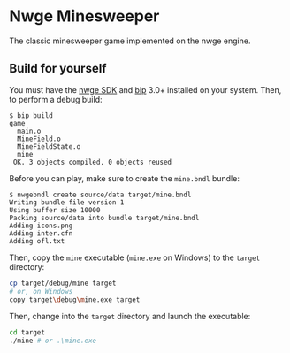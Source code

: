 # Nwge Minesweeper

The classic minesweeper game implemented on the nwge engine.

## Build for yourself

You must have the [nwge SDK][nwge] and [bip][bip] 3.0+ installed on your system.
Then, to perform a debug build:

```console
$ bip build
game
  main.o
  MineField.o
  MineFieldState.o
  mine
 OK. 3 objects compiled, 0 objects reused
```

Before you can play, make sure to create the `mine.bndl` bundle:

```console
$ nwgebndl create source/data target/mine.bndl
Writing bundle file version 1
Using buffer size 10000
Packing source/data into bundle target/mine.bndl
Adding icons.png
Adding inter.cfn
Adding ofl.txt
```

Then, copy the `mine` executable (`mine.exe` on Windows) to the `target`
directory:

```sh
cp target/debug/mine target
# or, on Windows
copy target\debug\mine.exe target
```

Then, change into the `target` directory and launch the executable:

```sh
cd target
./mine # or .\mine.exe
```

[nwge]: https://qeaml.github.io/nwge-docs/SDK
[bip]: https://github.com/qeaml/bip
